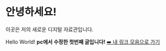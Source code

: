 # 안녕하세요!
 
이곳은 저의 새로운 디지털 자료관입니다.
 
Hello World!
**pc에서 수정한 첫번째 글입니다!**
[➡️ 내 링크 모음으로 가기](./links.md)